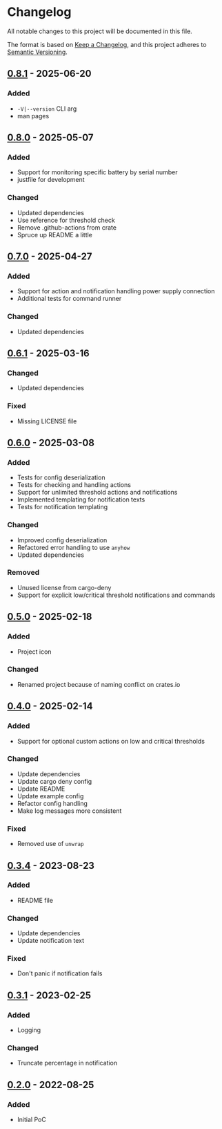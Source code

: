 # Changelog

All notable changes to this project will be documented in this file.

The format is based on [Keep a Changelog](https://keepachangelog.com/en/1.1.0/),
and this project adheres to [Semantic Versioning](https://semver.org/spec/v2.0.0.html).

## [0.8.1] - 2025-06-20

### Added

- `-V|--version` CLI arg
- man pages

## [0.8.0] - 2025-05-07

### Added

- Support for monitoring specific battery by serial number
- justfile for development

### Changed

- Updated dependencies
- Use reference for threshold check
- Remove .github-actions from crate
- Spruce up README a little

## [0.7.0] - 2025-04-27

### Added

- Support for action and notification handling power supply connection
- Additional tests for command runner

### Changed

- Updated dependencies

## [0.6.1] - 2025-03-16

### Changed

- Updated dependencies

### Fixed

- Missing LICENSE file

## [0.6.0] - 2025-03-08

### Added

- Tests for config deserialization
- Tests for checking and handling actions
- Support for unlimited threshold actions and notifications
- Implemented templating for notification texts
- Tests for notification templating

### Changed

- Improved config deserialization
- Refactored error handling to use `anyhow`
- Updated dependencies

### Removed

- Unused license from cargo-deny
- Support for explicit low/critical threshold notifications and commands

## [0.5.0] - 2025-02-18

### Added

- Project icon

### Changed

- Renamed project because of naming conflict on crates.io

## [0.4.0] - 2025-02-14

### Added

- Support for optional custom actions on low and critical thresholds

### Changed

- Update dependencies
- Update cargo deny config
- Update README
- Update example config
- Refactor config handling
- Make log messages more consistent

### Fixed

- Removed use of `unwrap`

## [0.3.4] - 2023-08-23

### Added

- README file

### Changed

- Update dependencies
- Update notification text

### Fixed

- Don't panic if notification fails

## [0.3.1] - 2023-02-25

### Added

- Logging

### Changed

- Truncate percentage in notification

## [0.2.0] - 2022-08-25

### Added

- Initial PoC

[unreleased]: https://github.com/t4k1t/battered/compare/v0.8.1...HEAD
[0.8.1]: https://github.com/t4k1t/battered/compare/v0.8.0...v0.8.1
[0.8.0]: https://github.com/t4k1t/battered/compare/v0.7.0...v0.8.0
[0.7.0]: https://github.com/t4k1t/battered/compare/v0.6.1...v0.7.0
[0.6.1]: https://github.com/t4k1t/battered/compare/v0.6.0...v0.6.1
[0.6.0]: https://github.com/t4k1t/battered/compare/v0.5.0...v0.6.0
[0.5.0]: https://github.com/t4k1t/battered/compare/v0.4.0...v0.5.0
[0.4.0]: https://github.com/t4k1t/battered/compare/v0.3.4...v0.4.0
[0.3.4]: https://github.com/t4k1t/battered/compare/v0.3.1...v0.3.4
[0.3.1]: https://github.com/t4k1t/battered/compare/v0.2.0...v0.3.1
[0.2.0]: https://github.com/t4k1t/battered/releases/tag/v0.2.0
